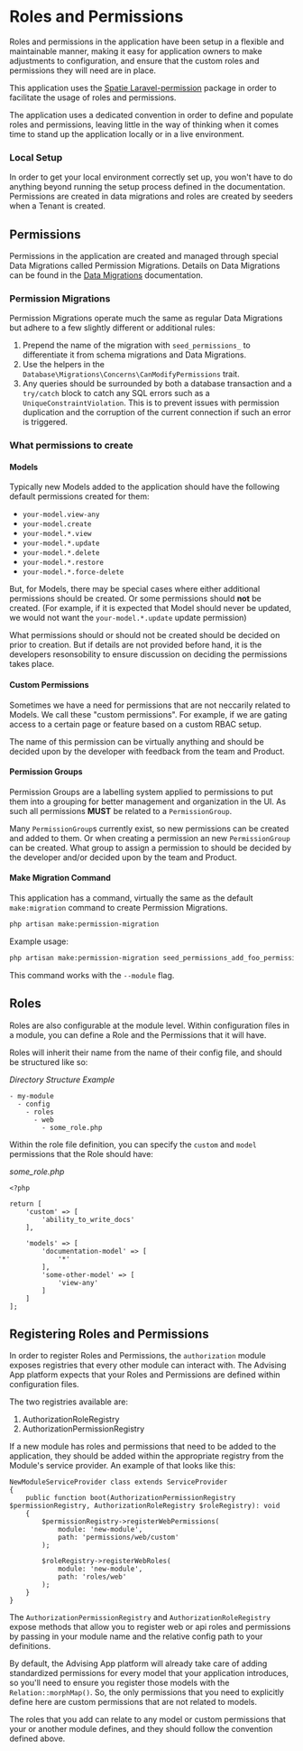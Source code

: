 # Roles and Permissions
Roles and permissions in the application have been setup in a flexible and maintainable manner, making it easy for application owners to make adjustments to configuration, and ensure that the custom roles and permissions they will need are in place.

This application uses the [Spatie Laravel-permission](https://spatie.be/docs/laravel-permission/v5/introduction) package in order to facilitate the usage of roles and permissions.

The application uses a dedicated convention in order to define and populate roles and permissions, leaving little in the way of thinking when it comes time to stand up the application locally or in a live environment.

### Local Setup
In order to get your local environment correctly set up, you won't have to do anything beyond running the setup process defined in the documentation. Permissions are created in data migrations and roles are created by seeders when a Tenant is created.

## Permissions
Permissions in the application are created and managed through special Data Migrations called Permission Migrations. Details on Data Migrations can be found in the [Data Migrations](/docs/data-migrations.md) documentation.

### Permission Migrations
Permission Migrations operate much the same as regular Data Migrations but adhere to a few slightly different or additional rules:

1. Prepend the name of the migration with `seed_permissions_` to differentiate it from schema migrations and Data Migrations.
2. Use the helpers in the `Database\Migrations\Concerns\CanModifyPermissions` trait.
3. Any queries should be surrounded by both a database transaction and a `try/catch` block to catch any SQL errors such as a `UniqueConstraintViolation`. This is to prevent issues with permission duplication and the corruption of the current connection if such an error is triggered.

### What permissions to create

#### Models
Typically new Models added to the application should have the following default permissions created for them:

- `your-model.view-any`
- `your-model.create`
- `your-model.*.view`
- `your-model.*.update`
- `your-model.*.delete`
- `your-model.*.restore`
- `your-model.*.force-delete`

But, for Models, there may be special cases where either additional permissions should be created. Or some permissions should **not** be created. (For example, if it is expected that Model should never be updated, we would not want the `your-model.*.update` update permission)

What permissions should or should not be created should be decided on prior to creation. But if details are not provided before hand, it is the developers resonsobility to ensure discussion on deciding the permissions takes place.

#### Custom Permissions
Sometimes we have a need for permissions that are not neccarily related to Models. We call these "custom permissions". For example, if we are gating access to a certain page or feature based on a custom RBAC setup.

The name of this permission can be virtually anything and should be decided upon by the developer with feedback from the team and Product.

#### Permission Groups
Permission Groups are a labelling system applied to permissions to put them into a grouping for better management and organization in the UI. As such all permissions **MUST** be related to a `PermissionGroup`.

Many `PermissionGroup`s currently exist, so new permissions can be created and added to them. Or when creating a permission an new `PermissionGroup` can be created. What group to assign a permission to should be decided by the developer and/or decided upon by the team and Product.

#### Make Migration Command

This application has a command, virtually the same as the default `make:migration` command to create Permission Migrations.

```bash
php artisan make:permission-migration 
```

Example usage:

```bash
php artisan make:permission-migration seed_permissions_add_foo_permissions
```

This command works with the `--module` flag.

## Roles
Roles are also configurable at the module level. Within configuration files in a module, you can define a Role and the Permissions that it will have.

Roles will inherit their name from the name of their config file, and should be structured like so:

*Directory Structure Example*
```
- my-module
  - config
    - roles
      - web
        - some_role.php
```

Within the role file definition, you can specify the `custom` and `model` permissions that the Role should have:

*some_role.php*
```
<?php

return [
    'custom' => [
        'ability_to_write_docs'
    ],

    'models' => [
        'documentation-model' => [
            '*'
        ],
        'some-other-model' => [
            'view-any'
        ]
    ]
];
```

## Registering Roles and Permissions
In order to register Roles and Permissions, the `authorization` module exposes registries that every other module can interact with. The Advising App platform expects that your Roles and Permissions are defined within configuration files.

The two registries available are:

1. AuthorizationRoleRegistry
2. AuthorizationPermissionRegistry

If a new module has roles and permissions that need to be added to the application, they should be added within the appropriate registry from the Module's service provider. An example of that looks like this:

```
NewModuleServiceProvider class extends ServiceProvider
{
    public function boot(AuthorizationPermissionRegistry $permissionRegistry, AuthorizationRoleRegistry $roleRegistry): void
    {
        $permissionRegistry->registerWebPermissions(
            module: 'new-module',
            path: 'permissions/web/custom'
        );

        $roleRegistry->registerWebRoles(
            module: 'new-module',
            path: 'roles/web'
        );
    }
}
```

The `AuthorizationPermissionRegistry` and `AuthorizationRoleRegistry` expose methods that allow you to register web or api roles and permissions by passing in your module name and the relative config path to your definitions.

By default, the Advising App platform will already take care of adding standardized permissions for every model that your application introduces, so you'll need to ensure you register those models with the `Relation::morphMap()`. So, the only permissions that you need to explicitly define here are custom permissions that are not related to models.

The roles that you add can relate to any model or custom permissions that your or another module defines, and they should follow the convention defined above.
